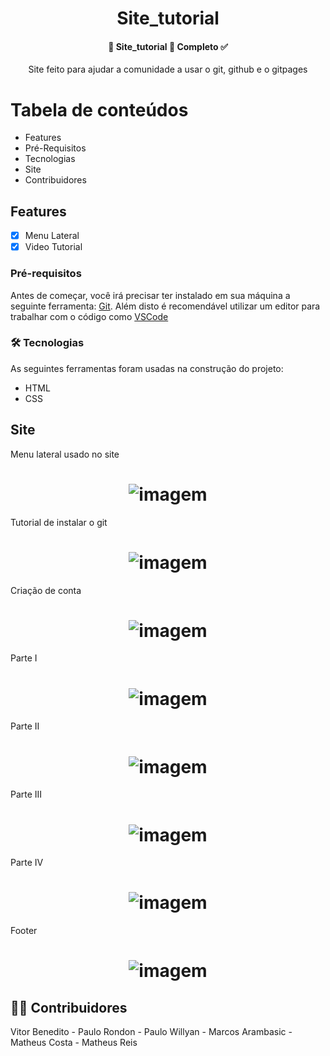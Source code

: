 <h1 align="center">Site_tutorial</h1>
 <h4 align="center"> 
	🚧  Site_tutorial 🚀 Completo ✅
</h4>
<p align="center">Site feito para ajudar a comunidade a usar o git, github e o gitpages</p>

Tabela de conteúdos
=================
<!--ts-->
   * Features
   * Pré-Requisitos
   * Tecnologias
   * Site
   * Contribuidores 
<!--te-->

<h2>Features</h2>

- [x] Menu Lateral 
- [x] Video Tutorial  
### Pré-requisitos

Antes de começar, você irá precisar ter instalado em sua máquina a seguinte ferramenta:
[Git](https://git-scm.com). 
Além disto é recomendável utilizar um editor para trabalhar com o código como [VSCode](https://code.visualstudio.com/)

### 🛠 Tecnologias

As seguintes ferramentas foram usadas na construção do projeto:

- HTML
- CSS

## Site 
<p> Menu lateral usado no site </p>
<h1 align="center">
  <img alt="imagem" title="#imagem" src="print_site/menulateral.PNG" />
</h1>

<p> Tutorial de instalar o git </p>
<h1 align="center">
  <img alt="imagem" title="#imagem" src="print_site/instalandogit.PNG" />
</h1>

<p> Criação de conta </p>
<h1 align="center">
  <img alt="imagem" title="#imagem" src="print_site/criandoconta.PNG" />
</h1>

<p> Parte I </p>
<h1 align="center">
  <img alt="imagem" title="#imagem" src="print_site/part1.PNG" />
</h1>

<p> Parte II </p>
<h1 align="center">
  <img alt="imagem" title="#imagem" src="print_site/part2.PNG" />
</h1>

<p> Parte III </p>
<h1 align="center">
  <img alt="imagem" title="#imagem" src="print_site/part3.PNG" />
</h1>

<p> Parte IV </p>
<h1 align="center">
  <img alt="imagem" title="#imagem" src="print_site/part4.PNG" />
</h1>

<p> Footer </p>
<h1 align="center">
  <img alt="imagem" title="#imagem" src="print_site/footer.PNG" />
</h1>







## 👨‍💻 Contribuidores

Vitor Benedito - Paulo Rondon -
Paulo Willyan - Marcos Arambasic -
Matheus Costa - Matheus Reis

